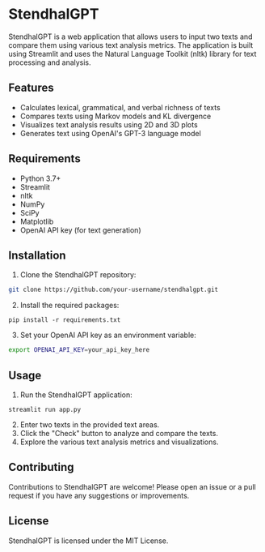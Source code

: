 StendhalGPT
===========

StendhalGPT is a web application that allows users to input two texts and compare them using various text analysis metrics. The application is built using Streamlit and uses the Natural Language Toolkit (nltk) library for text processing and analysis.

Features
--------

* Calculates lexical, grammatical, and verbal richness of texts
* Compares texts using Markov models and KL divergence
* Visualizes text analysis results using 2D and 3D plots
* Generates text using OpenAI's GPT-3 language model

Requirements
------------

* Python 3.7+
* Streamlit
* nltk
* NumPy
* SciPy
* Matplotlib
* OpenAI API key (for text generation)

Installation
------------

1. Clone the StendhalGPT repository:
```bash
git clone https://github.com/your-username/stendhalgpt.git
```
2. Install the required packages:
```
pip install -r requirements.txt
```
3. Set your OpenAI API key as an environment variable:
```bash
export OPENAI_API_KEY=your_api_key_here
```
Usage
-----

1. Run the StendhalGPT application:
```
streamlit run app.py
```
2. Enter two texts in the provided text areas.
3. Click the "Check" button to analyze and compare the texts.
4. Explore the various text analysis metrics and visualizations.

Contributing
------------

Contributions to StendhalGPT are welcome! Please open an issue or a pull request if you have any suggestions or improvements.

License
-------

StendhalGPT is licensed under the MIT License.
